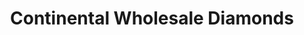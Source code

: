 ---
title: "Continental Wholesale Diamonds"
url: /tampa/continental-wholesale-diamonds/
shop: jewelry
---